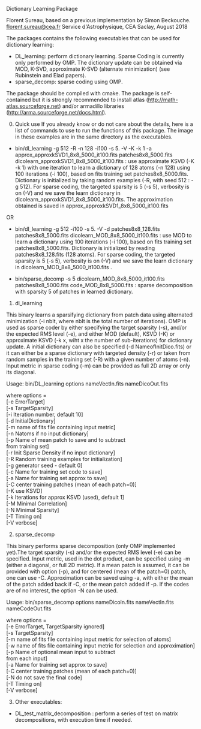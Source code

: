 Dictionary Learning Package

Florent Sureau, based on a previous implementation by Simon Beckouche.
florent.sureau@cea.fr
Service d'Astrophysique, CEA Saclay, August 2018


The packages contains the following executables that can be used for dictionary
learning:
+ DL_learning: perform dictionary learning. Sparse Coding is currently only
performed by OMP. The dictionary update can be obtained via MOD, K-SVD, approximate K-SVD
(alternate minimization) (see Rubinstein and Elad papers).
+ sparse_decomp: sparse coding using OMP.

The package should be compiled with cmake. The package is self-contained but it is strongly recommended to install atlas (<http://math-atlas.sourceforge.net>)
and/or armadillo libraries (<http://arma.sourceforge.net/docs.html>).

0) Quick use 
If you already know or do not care about the details, here is a list of commands
to use to run the functions of this package. The image in these examples
are in the same directory as the executables.

+ bin/dl_learning -g 512 -R -n 128 -i100 -s 5. -V -K -k 1 -a approx_approxkSVD1_8x8_5000_it100.fits
patches8x8_5000.fits dicolearn_approxkSVD1_8x8_5000_it100.fits : use approximate KSVD (-K -k 1) with one iteration to
learn a dictionary of 128 atoms (-n 128) using 100 iterations (-i 100), based on fits training set patches8x8_5000.fits. Dictionary
is initialized by taking random examples (-R, with seed 512 : -g 512). For sparse coding, the targeted sparsity is
5 (-s 5), verbosity is on (-V) and we save the learn dictionary in dicolearn_approxkSVD1_8x8_5000_it100.fits.
The approximation obtained is saved in approx_approxkSVD1_8x8_5000_it100.fits

OR

+ bin/dl_learning -g 512  -i100 -s 5. -V -d patches8x8_128.fits patches8x8_5000.fits dicolearn_MOD_8x8_5000_it100.fits : use
MOD to learn a dictionary using 100 iterations (-i 100), based on fits training set patches8x8_5000.fits. Dictionary
is initialized by reading patches8x8_128.fits (128 atoms). For sparse coding, the targeted sparsity is
5 (-s 5), verbosity is on (-V) and we save the learn dictionary in dicolearn_MOD_8x8_5000_it100.fits .


+ bin/sparse_decomp -s 5 dicolearn_MOD_8x8_5000_it100.fits patches8x8_5000.fits code_MOD_8x8_5000.fits : sparse decomposition with sparsity 5 of patches in learned dictionary.


1) dl_learning

This binary learns a sparsifying dictionary from patch data using alternated minimization (-i nbIt, where nbIt is the total
number of iterations). OMP is used as sparse coder by either specifying the target sparsity (-s), and/or the expected RMS level (-e), and either MOD (default), KSVD (-K) or
approximate KSVD (-k x, wiht x the number of sub-iterations) for dictionary update. A initial dictionary can also be specified (-d NameofInitDico.fits) or it can either be a sparse dictionary with targeted density (-r) or taken from random samples in the training set (-R) with a given number of atoms (-n). Input metric in sparse coding (-m) can be provided as full 2D array or only its diagonal.

Usage: bin/DL_learning options nameVectIn.fits nameDicoOut.fits 

   where options =  
      [-e ErrorTarget]  
      [-s TargetSparsity]  
      [-i Iteration number, default 10]  
      [-d InitialDictionary]  
      [-m name of fits file containing input metric]  
      [-n Natoms if no input dictionary]  
      [-p Name of mean patch to save and to subtract  
          from training set]  
      [-r Init Sparse Density if no input dictionary]  
      [-R Random training examples for initialization]  
      [-g generator seed - default 0]  
      [-c Name for training set code to save]  
      [-a Name for training set approx to save]  
      [-C center training patches (mean of each patch=0)]  
      [-K use KSVD]  
      [-k Iterations for approx KSVD (used), default 1]  
      [-M Minimal Correlation]  
      [-N Minimal Sparsity]  
      [-T Timing on]  
      [-V verbose]  

2) sparse_decomp

This binary performs sparse decomposition (only OMP implemented yet).The target sparsity (-s) and/or the expected RMS level (-e) can be specified. Input metric, used in the dot product, can be specified using -m (either a diagonal, or full 2D metric). If a mean patch is assumed, it can be provided with option (-p), and for centered (mean of the patch=0) patch, one can use -C. Approximation can be saved using -a, with either the mean of the patch added back if -C, or the mean patch added if -p. If the codes are of no interest, the option -N can be used.

Usage: bin/sparse_decomp options nameDicoIn.fits nameVectIn.fits nameCodeOut.fits 

   where options =  
      [-e ErrorTarget, TargetSparsity ignored]  
      [-s TargetSparsity]  
      [-m name of fits file containing input metric for selection of atoms]  
      [-w name of fits file containing input metric for selection and approximation]  
      [-p Name of optional mean input to subtract  
          from each input]  
      [-a Name for training set approx to save]  
      [-C center training patches (mean of each patch=0)]  
      [-N do not save the final code]  
      [-T Timing on]  
      [-V verbose]  



3) Other executables:

+ DL_test_matrix_decomposition : perform a series of test on matrix
decompositions, with execution time if needed.
